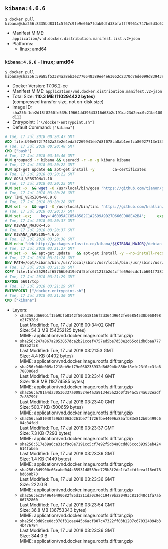 ## `kibana:4.6.6`

```console
$ docker pull kibana@sha256:8335bd8311c5f67c9fe9e66b7fdab0dfd38bfafff9961c747be5d3c62a796f2a
```

-	Manifest MIME: `application/vnd.docker.distribution.manifest.list.v2+json`
-	Platforms:
	-	linux; amd64

### `kibana:4.6.6` - linux; amd64

```console
$ docker pull kibana@sha256:59a85f53384aa8eb3e2770548389ee4e63052c2370d76de099d8394394cfcf52
```

-	Docker Version: 17.06.2-ce
-	Manifest MIME: `application/vnd.docker.distribution.manifest.v2+json`
-	Total Size: **110.3 MB (110294422 bytes)**  
	(compressed transfer size, not on-disk size)
-	Image ID: `sha256:1de2d18f8260fe539c19664dd39543316d68b2c191ca23d2ecc0c21be100d112`
-	Entrypoint: `["\/docker-entrypoint.sh"]`
-	Default Command: `["kibana"]`

```dockerfile
# Tue, 17 Jul 2018 00:20:47 GMT
ADD file:b90e572f7462a23e2e4eda57269941ee7d8f078ca8ab1eefca86927713e13365 in / 
# Tue, 17 Jul 2018 00:20:48 GMT
CMD ["bash"]
# Tue, 17 Jul 2018 03:16:46 GMT
RUN groupadd -r kibana && useradd -r -m -g kibana kibana
# Tue, 17 Jul 2018 03:20:22 GMT
RUN apt-get update && apt-get install -y 		ca-certificates 		wget 		libfontconfig 		libfreetype6 	--no-install-recommends && rm -rf /var/lib/apt/lists/*
# Tue, 17 Jul 2018 03:20:22 GMT
ENV GOSU_VERSION=1.10
# Tue, 17 Jul 2018 03:20:25 GMT
RUN set -x 	&& wget -O /usr/local/bin/gosu "https://github.com/tianon/gosu/releases/download/$GOSU_VERSION/gosu-$(dpkg --print-architecture)" 	&& wget -O /usr/local/bin/gosu.asc "https://github.com/tianon/gosu/releases/download/$GOSU_VERSION/gosu-$(dpkg --print-architecture).asc" 	&& export GNUPGHOME="$(mktemp -d)" 	&& gpg --keyserver ha.pool.sks-keyservers.net --recv-keys B42F6819007F00F88E364FD4036A9C25BF357DD4 	&& gpg --batch --verify /usr/local/bin/gosu.asc /usr/local/bin/gosu 	&& rm -rf "$GNUPGHOME" /usr/local/bin/gosu.asc 	&& chmod +x /usr/local/bin/gosu 	&& gosu nobody true
# Tue, 17 Jul 2018 03:20:26 GMT
ENV TINI_VERSION=v0.9.0
# Tue, 17 Jul 2018 03:20:28 GMT
RUN set -x 	&& wget -O /usr/local/bin/tini "https://github.com/krallin/tini/releases/download/$TINI_VERSION/tini" 	&& wget -O /usr/local/bin/tini.asc "https://github.com/krallin/tini/releases/download/$TINI_VERSION/tini.asc" 	&& export GNUPGHOME="$(mktemp -d)" 	&& gpg --keyserver ha.pool.sks-keyservers.net --recv-keys 6380DC428747F6C393FEACA59A84159D7001A4E5 	&& gpg --batch --verify /usr/local/bin/tini.asc /usr/local/bin/tini 	&& rm -rf "$GNUPGHOME" /usr/local/bin/tini.asc 	&& chmod +x /usr/local/bin/tini 	&& tini -h
# Tue, 17 Jul 2018 03:20:37 GMT
RUN set -ex; 	key='46095ACC8548582C1A2699A9D27D666CD88E42B4'; 	export GNUPGHOME="$(mktemp -d)"; 	gpg --keyserver ha.pool.sks-keyservers.net --recv-keys "$key"; 	gpg --export "$key" > /etc/apt/trusted.gpg.d/elastic.gpg; 	rm -rf "$GNUPGHOME"; 	apt-key list
# Tue, 17 Jul 2018 03:20:37 GMT
ENV KIBANA_MAJOR=4.6
# Tue, 17 Jul 2018 03:20:37 GMT
ENV KIBANA_VERSION=4.6.6
# Tue, 17 Jul 2018 03:20:38 GMT
RUN echo "deb http://packages.elastic.co/kibana/${KIBANA_MAJOR}/debian stable main" > /etc/apt/sources.list.d/kibana.list
# Tue, 17 Jul 2018 03:21:27 GMT
RUN set -x 	&& apt-get update 	&& apt-get install -y --no-install-recommends kibana=$KIBANA_VERSION 	&& chown -R kibana:kibana /opt/kibana 	&& rm -rf /var/lib/apt/lists/* 		&& sed -ri "s!^(\#\s*)?(elasticsearch\.url:).*!\2 'http://elasticsearch:9200'!" /opt/kibana/config/kibana.yml 	&& grep -q 'elasticsearch:9200' /opt/kibana/config/kibana.yml
# Tue, 17 Jul 2018 03:21:28 GMT
ENV PATH=/opt/kibana/bin:/usr/local/sbin:/usr/local/bin:/usr/sbin:/usr/bin:/sbin:/bin
# Tue, 17 Jul 2018 03:21:29 GMT
COPY file:1afe35294cf65766b0d19e7df5bfc671213b2d4cffe59decdc1cb601f7387d43 in / 
# Tue, 17 Jul 2018 03:21:29 GMT
EXPOSE 5601/tcp
# Tue, 17 Jul 2018 03:21:29 GMT
ENTRYPOINT ["/docker-entrypoint.sh"]
# Tue, 17 Jul 2018 03:21:30 GMT
CMD ["kibana"]
```

-	Layers:
	-	`sha256:d660b1f15b9bfb8142f50b518156f2d364d9642fe05854538b060498e2f7928d`  
		Last Modified: Tue, 17 Jul 2018 00:34:02 GMT  
		Size: 54.3 MB (54252125 bytes)  
		MIME: application/vnd.docker.image.rootfs.diff.tar.gzip
	-	`sha256:247a867a2053057dca2b21ccef4757ed5be7d53e2d65cd1db6baa777858b2f38`  
		Last Modified: Tue, 17 Jul 2018 03:21:53 GMT  
		Size: 4.4 KB (4402 bytes)  
		MIME: application/vnd.docker.image.rootfs.diff.tar.gzip
	-	`sha256:0d0d009a1218eb9ef79e030235932d8d89b8c886ef8efe23f0cc3fa6788086ed`  
		Last Modified: Tue, 17 Jul 2018 03:23:44 GMT  
		Size: 18.8 MB (18774585 bytes)  
		MIME: application/vnd.docker.image.rootfs.diff.tar.gzip
	-	`sha256:a781a4da30536337a008524e4a3a9134e5a22c0f394ac574a632eadf7c83799f`  
		Last Modified: Tue, 17 Jul 2018 03:23:40 GMT  
		Size: 500.7 KB (500659 bytes)  
		MIME: application/vnd.docker.image.rootfs.diff.tar.gzip
	-	`sha256:aa81040f59b82063d261be7f1726fbe44096a85afb83e812b6b499c684c84fdd`  
		Last Modified: Tue, 17 Jul 2018 03:23:37 GMT  
		Size: 7.3 KB (7293 bytes)  
		MIME: application/vnd.docker.image.rootfs.diff.tar.gzip
	-	`sha256:517e39a6ca31cf9c8e7191cc5cf7e92f5db4a0cdd85ccc39395eb424614fabea`  
		Last Modified: Tue, 17 Jul 2018 03:23:36 GMT  
		Size: 1.4 KB (1449 bytes)  
		MIME: application/vnd.docker.image.rootfs.diff.tar.gzip
	-	`sha256:8d9900c66cabd044c85931d8539ce725b8f2dc1fa2cfdfeeaf16ed78bd6b0b70`  
		Last Modified: Tue, 17 Jul 2018 03:23:36 GMT  
		Size: 222.0 B  
		MIME: application/vnd.docker.image.rootfs.diff.tar.gzip
	-	`sha256:ec394964e490682f85d1211da0c9ec19479ba20493c811d48c1fa7ab66782860`  
		Last Modified: Tue, 17 Jul 2018 03:23:54 GMT  
		Size: 36.8 MB (36753343 bytes)  
		MIME: application/vnd.docker.image.rootfs.diff.tar.gzip
	-	`sha256:8d89ce0dc378f31cae445b6acf807c47322ff03b1207c670324094b34b476784`  
		Last Modified: Tue, 17 Jul 2018 03:23:36 GMT  
		Size: 344.0 B  
		MIME: application/vnd.docker.image.rootfs.diff.tar.gzip
